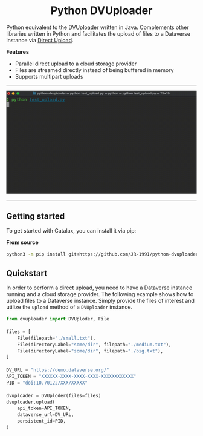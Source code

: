 <p align="center">
    <h1 align="center">Python DVUploader</h1>
</p>

Python equivalent to the [DVUploader](https://github.com/GlobalDataverseCommunityConsortium/dataverse-uploader) written in Java. Complements other libraries written in Python and facilitates the upload of files to a Dataverse instance via [Direct Upload](https://guides.dataverse.org/en/latest/developers/s3-direct-upload-api.html).

**Features**

* Parallel direct upload to a cloud storage provider
* Files are streamed directly instead of being buffered in memory
* Supports multipart uploads

-----

<p align="center">
    <img src="./static/demo.gif" width="600"/>
</p>

-----

## Getting started

To get started with Catalax, you can install it via pip:

**From source**

```bash
python3 -m pip install git+https://github.com/JR-1991/python-dvuploader.git
```

## Quickstart

In order to perform a direct upload, you need to have a Dataverse instance running and a cloud storage provider. The following example shows how to upload files to a Dataverse instance. Simply provide the files of interest and utilize the `upload` method of a `DVUploader` instance.

```python
from dvuploader import DVUploder, File

files = [
    File(filepath="./small.txt"),
    File(directoryLabel="some/dir", filepath="./medium.txt"),
    File(directoryLabel="some/dir", filepath="./big.txt"),
]

DV_URL = "https://demo.dataverse.org/"
API_TOKEN = "XXXXXX-XXXX-XXXX-XXXX-XXXXXXXXXXXX"
PID = "doi:10.70122/XXX/XXXXX"

dvuploader = DVUploder(files=files)
dvuploader.upload(
    api_token=API_TOKEN,
    dataverse_url=DV_URL,
    persistent_id=PID,
)
```

